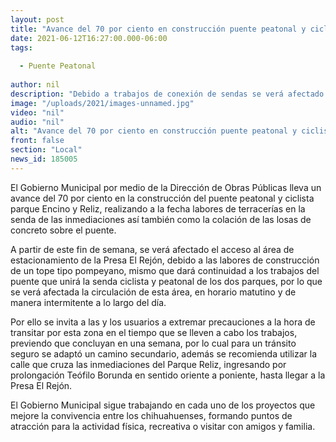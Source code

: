 ```yaml
---
layout: post
title: "Avance del 70 por ciento en construcción puente peatonal y ciclista parque Encino y Reliz"
date: 2021-06-12T16:27:00.000-06:00
tags:
  
  - Puente Peatonal
  
author: nil
description: "Debido a trabajos de conexión de sendas se verá afectado el acceso al área de estacionamiento de la Presa Rejón"
image: "/uploads/2021/images-unnamed.jpg"
video: "nil"
audio: "nil"
alt: "Avance del 70 por ciento en construcción puente peatonal y ciclista parque Encino y Reliz"
front: false
section: "Local"
news_id: 185005
---
```


El Gobierno Municipal por medio de la Dirección de Obras Públicas lleva un avance del 70 por ciento en la construcción del puente peatonal y ciclista parque Encino y Reliz, realizando a la fecha labores de terracerías en la senda de las inmediaciones así también como la colación de las losas de concreto sobre el puente.

 

A partir de este fin de semana, se verá afectado el acceso al área de estacionamiento de la Presa El Rejón, debido a las labores de construcción de un tope tipo pompeyano, mismo que dará continuidad a los trabajos del puente que unirá la senda ciclista y peatonal de los dos parques, por lo que se verá afectada la circulación de esta área, en horario matutino y de manera intermitente a lo largo del día.

 

Por ello se invita a las y los usuarios a extremar precauciones a la hora de transitar por esta zona en el tiempo que se lleven a cabo los trabajos, previendo que concluyan en una semana, por lo cual para un tránsito seguro se adaptó un camino secundario, además se recomienda utilizar la calle que cruza las inmediaciones del Parque Reliz, ingresando por prolongación Teófilo Borunda en sentido oriente a poniente, hasta llegar a la Presa El Rejón.

 

El Gobierno Municipal sigue trabajando en cada uno de los proyectos que mejore la convivencia entre los chihuahuenses, formando puntos de atracción para la actividad física, recreativa o visitar con amigos y familia.
